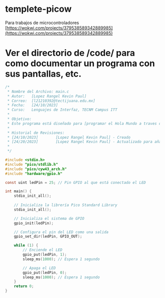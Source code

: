 # templete-picow
Para trabajos de microcontroladores
[https://wokwi.com/projects/379538589342889985](https://wokwi.com/projects/379538589342889985)

# Ver el directorio de /code/ para como documentar un programa con sus pantallas, etc.

```C
/*
 * Nombre del Archivo: main.c
 * Autor:   [Lopez Rangel Kevin Paul]
 * Correo:  [l21210392@tectijuana.edu.mx]
 * Fecha:   [24/10/2023]
 * Curso:   Lenguajes de Interfaz, TECNM Campus ITT
 * 
 * Objetivo:
 * Este programa está diseñado para [programar el Hola Mundo a traves del Simulador PicoW].
 *
 * Historial de Revisiones:
 * [24/10/2023]        [Lopez Rangel Kevin Paul] - Creado
 * [24/20/2023]        [Lopez Rangel Kevin Paul] - Actualizado para añadir [correccion de codigo para la ejecucion de Raspberry Pi Pico W]
 *
 */

#include <stdio.h>
#include "pico/stdlib.h"
#include "pico/cyw43_arch.h"
#include "hardware/gpio.h"

const uint ledPin = 25; // Pin GPIO al que está conectado el LED

int main() {
    stdio_init_all();
    
    // Inicializa la librería Pico Standard Library
    stdio_init_all();

    // Inicializa el sistema de GPIO
    gpio_init(ledPin);

    // Configura el pin del LED como una salida
    gpio_set_dir(ledPin, GPIO_OUT);

    while (1) {
        // Enciende el LED
        gpio_put(ledPin, 1);
        sleep_ms(1000); // Espera 1 segundo

        // Apaga el LED
        gpio_put(ledPin, 0);
        sleep_ms(1000); // Espera 1 segundo
    }
    return 0;
}


```
